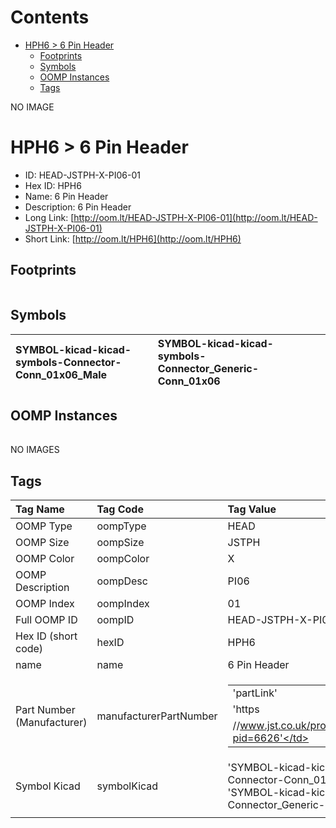 



Contents
========

* [HPH6 > 6 Pin Header](#hph6--6-pin-header)
	* [Footprints](#footprints)
	* [Symbols](#symbols)
	* [OOMP Instances](#oomp-instances)
	* [Tags](#tags)
  
NO IMAGE  
# HPH6 > 6 Pin Header

- ID: HEAD-JSTPH-X-PI06-01
- Hex ID: HPH6
- Name: 6 Pin Header
- Description: 6 Pin Header
- Long Link: [http://oom.lt/HEAD-JSTPH-X-PI06-01](http://oom.lt/HEAD-JSTPH-X-PI06-01)
- Short Link: [http://oom.lt/HPH6](http://oom.lt/HPH6)

## Footprints
  

|||||
| :--- | :--- | :--- | :--- |

## Symbols
  

|![]()<br>SYMBOL-kicad-kicad-symbols-Connector-Conn_01x06_Male|![]()<br>SYMBOL-kicad-kicad-symbols-Connector_Generic-Conn_01x06|||
| :--- | :--- | :--- | :--- |

## OOMP Instances
  

|||||
| :--- | :--- | :--- | :--- |
  
NO IMAGES  
## Tags
  

|Tag Name|Tag Code|Tag Value|
| :--- | :--- | :--- |
|OOMP Type|oompType|HEAD|
|OOMP Size|oompSize|JSTPH|
|OOMP Color|oompColor|X|
|OOMP Description|oompDesc|PI06|
|OOMP Index|oompIndex|01|
|Full OOMP ID|oompID|HEAD-JSTPH-X-PI06-01|
|Hex ID (short code)|hexID|HPH6|
|name|name|6 Pin Header|
|Part Number (Manufacturer)|manufacturerPartNumber|<table><tr><td>'partLink'</td></tr><tr><td> 'https</td></tr><tr><td>//www.jst.co.uk/productSeries.php?pid=6626'</td></tr></table>|
|Symbol Kicad|symbolKicad|'SYMBOL-kicad-kicad-symbols-Connector-Conn_01x06_Male', 'SYMBOL-kicad-kicad-symbols-Connector_Generic-Conn_01x06'|
||||
